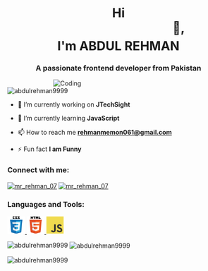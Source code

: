<h1 align="center">Hi <marquee behavior="top" direction="bottom">👋, </marquee> I'm ABDUL REHMAN</h1>
<h3 align="center">A passionate frontend developer from Pakistan</h3>

<img align="right" alt="Coding" width="400" src="https://lh3.googleusercontent.com/FCTJV2u4ETqtkvFn0I1fY184UbdpWhqpAyyV6w7732ookhFnbAF_gBaWMNfAw28z_GhVeZmQIY7jbUuDlFEjWWv6ldLe7FvrJg4=w932">

<p align="left"> <img src="https://komarev.com/ghpvc/?username=abdulrehman9999&label=Profile%20views&color=0e75b6&style=flat" alt="abdulrehman9999" /> </p>

- 🔭 I’m currently working on **JTechSight**

- 🌱 I’m currently learning **JavaScript**

- 📫 How to reach me **rehmanmemon061@gmail.com**

- ⚡ Fun fact **I am Funny**

<h3 align="left">Connect with me:</h3>
<p align="left">
<a href="https://instagram.com/mr_rehman_07" target="blank"><img align="center" src="https://raw.githubusercontent.com/rahuldkjain/github-profile-readme-generator/master/src/images/icons/Social/instagram.svg" alt="mr_rehman_07" height="30" width="40" /></a>
<a href="https://www.facebook.com/profile.php?id=100061615240260" target="blank"><img align="center" src="https://raw.githubusercontent.com/rahuldkjain/github-profile-readme-generator/master/src/images/icons/Social/facebook.svg" alt="mr_rehman_07" height="30" width="40" /></a>
</p>

<h3 align="left">Languages and Tools:</h3>
<p align="left"> <a href="https://www.w3schools.com/css/" target="_blank" rel="noreferrer"> <img src="https://raw.githubusercontent.com/devicons/devicon/master/icons/css3/css3-original-wordmark.svg" alt="css3" width="40" height="40"/> </a> <a href="https://www.w3.org/html/" target="_blank" rel="noreferrer"> <img src="https://raw.githubusercontent.com/devicons/devicon/master/icons/html5/html5-original-wordmark.svg" alt="html5" width="40" height="40"/> </a> <a href="https://developer.mozilla.org/en-US/docs/Web/JavaScript" target="_blank" rel="noreferrer"> <img src="https://raw.githubusercontent.com/devicons/devicon/master/icons/javascript/javascript-original.svg" alt="javascript" width="40" height="40"/> </a> </p>

<p><img align="left" src="https://github-readme-stats.vercel.app/api/top-langs?username=abdulrehman9999&show_icons=true&locale=en&layout=compact" alt="abdulrehman9999" /></p>

<p>&nbsp;<img align="center" src="https://github-readme-stats.vercel.app/api?username=abdulrehman9999&show_icons=true&locale=en" alt="abdulrehman9999" /></p>

<p><img align="center" src="https://github-readme-streak-stats.herokuapp.com/?user=abdulrehman9999&" alt="abdulrehman9999" /></p>
